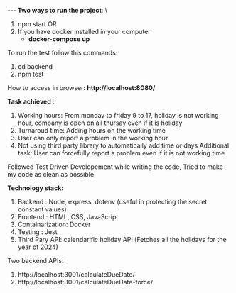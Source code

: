 **--- Two ways to run the project**: \\
1. npm start OR
2. If you have docker installed in your computer
   - **docker-compose up**

To run the test follow this commands: 
1. cd backend 
2. npm test

How to access in browser: **http://localhost:8080/**


**Task achieved** :
1. Working hours: From monday to friday 9 to 17, holiday is not working hour, company is open on all thursay even if it is holiday
2. Turnaroud time: Adding hours on the working time
3. User can only report a problem in the working hour
4. Not using third party library to automatically add time or days
Additional task: User can forcefully report a problem even if it is not working time

Followed Test Driven Developement while writing the code,
Tried to make my code as clean as possible

**Technology stack:**
1. Backend : Node, express, dotenv (useful in protecting the secret constant values)
2. Frontend : HTML, CSS, JavaScript
3. Containarization: Docker
4. Testing : Jest
5. Third Pary API: calendarific holiday API (Fetches all the holidays for the year of 2024)

Two backend APIs:
1. http://localhost:3001/calculateDueDate/
2. http://localhost:3001/calculateDueDate-force/

